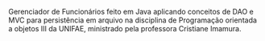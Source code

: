 Gerenciador de Funcionários feito em Java aplicando conceitos de DAO e MVC para persistência em arquivo na disciplina de Programação orientada a objetos III da UNIFAE, ministrado pela professora Cristiane Imamura.
